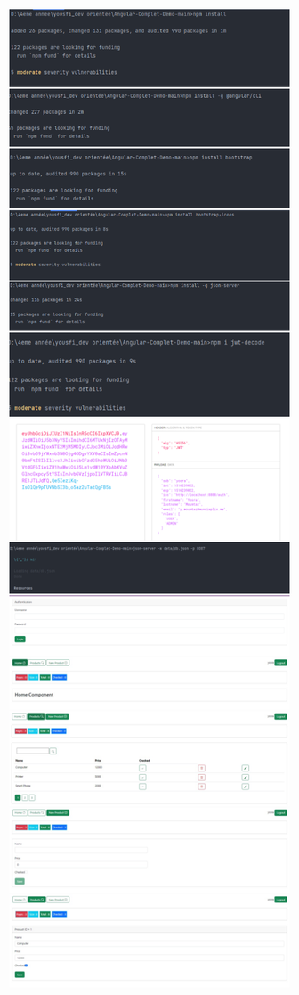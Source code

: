 
<img src="angular/npm install.png">
<img src="angular/pip angular.png">
<img src="angular/bootstrap.png">
<img src="angular/bootstrap-icons.png">
<img src="angular/json server.png">
<img src="angular/jwt.png">
<img src="angular/jwt.com.png">
<img src="angular/run json-server.png">
<img src="angular/login.png">
<img src="angular/home.png">
<img src="angular/products.png">
<img src="angular/new.png">
<img src="angular/edit.png">


